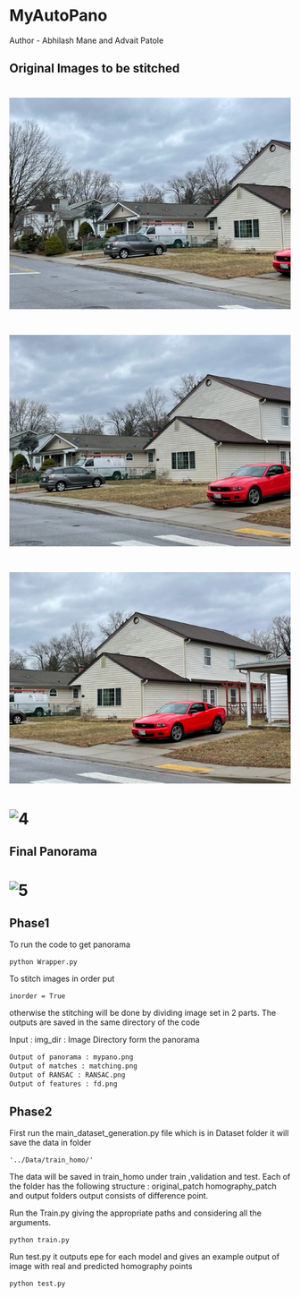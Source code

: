 # MyAutoPano 
Author - Abhilash Mane and Advait Patole
## Original Images to be stitched
# ![1](https://github.com/abhilash1998/myautopano/blob/main/images/1.jpg)
# ![2](https://github.com/abhilash1998/myautopano/blob/main/images/2.jpg)
# ![3](https://github.com/abhilash1998/myautopano/blob/main/images/3.jpg)
# ![4](https://github.com/abhilash1998/myautopano/blobe/main/images/4.jpg)

## Final Panorama
# ![5](https://github.com/abhilash1998/My-AutoPano/blob/main/images/5.jpg)

## Phase1
To run the code to get panorama 
```
python Wrapper.py
```
To stitch images in order put 
```
inorder = True
```
otherwise the stitching will be done by dividing image set in 2 parts.
The outputs are saved in the same directory of the code

Input : img_dir : Image Directory form the panorama

```
Output of panorama : mypano.png
Output of matches : matching.png
Output of RANSAC : RANSAC.png
Output of features : fd.png
```

## Phase2
First run the main_dataset_generation.py file which is in Dataset folder it will save the data in folder 
```
'../Data/train_homo/'
```

The data will be saved in train_homo under train ,validation and test. Each of the folder has the following structure : original_patch homography_patch and output folders output consists of difference point.

Run the Train.py giving the appropriate paths and considering all the arguments. 
```
python train.py
```

Run test.py it outputs epe for each model and gives an example output of image with real and predicted homography points 
```
python test.py
```
